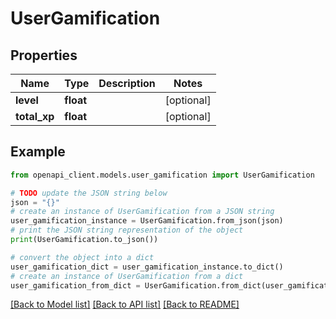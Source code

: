 # UserGamification


## Properties

Name | Type | Description | Notes
------------ | ------------- | ------------- | -------------
**level** | **float** |  | [optional] 
**total_xp** | **float** |  | [optional] 

## Example

```python
from openapi_client.models.user_gamification import UserGamification

# TODO update the JSON string below
json = "{}"
# create an instance of UserGamification from a JSON string
user_gamification_instance = UserGamification.from_json(json)
# print the JSON string representation of the object
print(UserGamification.to_json())

# convert the object into a dict
user_gamification_dict = user_gamification_instance.to_dict()
# create an instance of UserGamification from a dict
user_gamification_from_dict = UserGamification.from_dict(user_gamification_dict)
```
[[Back to Model list]](../README.md#documentation-for-models) [[Back to API list]](../README.md#documentation-for-api-endpoints) [[Back to README]](../README.md)



